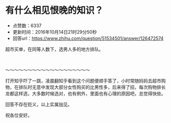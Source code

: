 # 有什么相见恨晚的知识？
- 点赞数：6337
- 更新时间：2016年10月14日21时29分50秒
- 回答url：https://www.zhihu.com/question/51534501/answer/126472574
<body>
 <p data-pid="mY1JfgDc">超市买单，在同等人数下，选男人多的地方排队。</p>
 <br>
 <p data-pid="FAwt0xtV">～～～～～～～～～～～～～～～～～～～</p>
 <p data-pid="-22HYYqw">打开知乎吓了一跳，凌晨翻知乎看到这个问题便顺手答了，小时常随妈妈去超市购物，在排队时无意中发现大部分女性购买的比男性多，后来得了招，每次购物排长龙都这样选，大多数时候选对，也有例外，里面也有心理的原因吧，总觉得快些。</p>
 <p data-pid="-2jkeAyh">回答不存在贬义，以上实属拙见。</p>
 <p data-pid="YMjNYTBw">祝各位安好。</p>
</body>